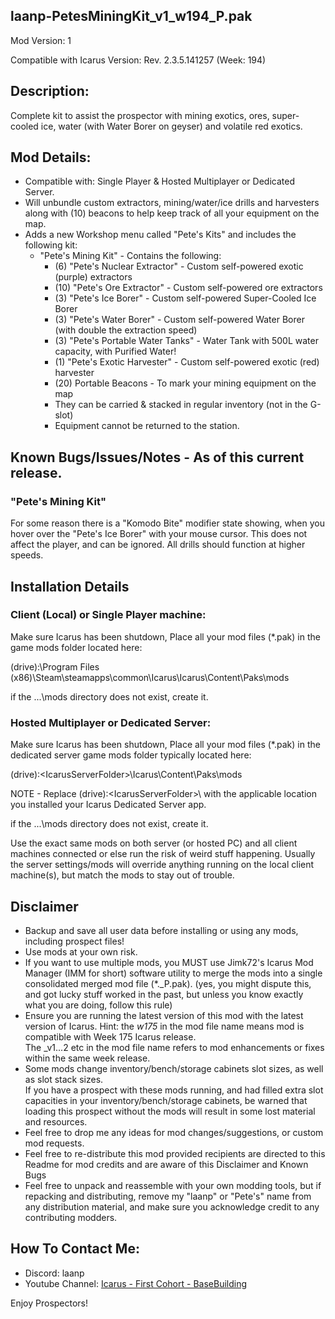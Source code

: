 laanp-PetesMiningKit_v1_w194_P.pak
----------------------------------------------------------------------
Mod Version: 1

Compatible with Icarus Version: Rev. 2.3.5.141257 (Week: 194)

## Description:
Complete kit to assist the prospector with mining exotics, ores, super-cooled ice, water (with Water Borer on geyser) and volatile red exotics.

## Mod Details:
- Compatible with: Single Player & Hosted Multiplayer or Dedicated Server.
- Will unbundle custom extractors, mining/water/ice drills and harvesters along with (10) beacons to help keep track of all your equipment on the map.
- Adds a new Workshop menu called "Pete's Kits" and includes the following kit:
   - "Pete's Mining Kit" - Contains the following:
     - (6) "Pete's Nuclear Extractor" - Custom self-powered exotic (purple) extractors
     - (10) "Pete's Ore Extractor" - Custom self-powered ore extractors
     - (3) "Pete's Ice Borer" - Custom self-powered Super-Cooled Ice Borer
     - (3) "Pete's Water Borer" - Custom self-powered Water Borer (with double the extraction speed)
     - (3) "Pete's Portable Water Tanks" - Water Tank with 500L water capacity, with Purified Water!
     - (1) "Pete's Exotic Harvester" - Custom self-powered exotic (red) harvester
     - (20) Portable Beacons - To mark your mining equipment on the map
     - They can be carried & stacked in regular inventory (not in the G-slot)
     - Equipment cannot be returned to the station.

## Known Bugs/Issues/Notes - As of this current release.
### "Pete's Mining Kit"
For some reason there is a "Komodo Bite" modifier state showing, when you hover over the "Pete's Ice Borer" with your mouse cursor. 
This does not affect the player, and can be ignored.  All drills should function at higher speeds.


## Installation Details

### Client (Local) or Single Player machine:
Make sure Icarus has been shutdown, 
Place all your mod files (*.pak) in the game mods folder located here:

(drive):\Program Files (x86)\Steam\steamapps\common\Icarus\Icarus\Content\Paks\mods

if the ...\mods directory does not exist, create it.

### Hosted Multiplayer or Dedicated Server:
Make sure Icarus has been shutdown, 
Place all your mod files (*.pak) in the dedicated server game mods folder typically located here:

(drive):\<IcarusServerFolder>\Icarus\Content\Paks\mods

NOTE - Replace (drive):\<IcarusServerFolder>\ with the applicable location you installed your Icarus Dedicated Server app.

if the ...\mods directory does not exist, create it.

Use the exact same mods on both server (or hosted PC) and all client machines connected or else run the risk of weird stuff happening.
Usually the server settings/mods will override anything running on the local client machine(s), but match the mods to stay out of trouble.


## Disclaimer
- Backup and save all user data before installing or using any mods, including prospect files!
- Use mods at your own risk.
- If you want to use multiple mods, you MUST use Jimk72's Icarus Mod Manager (IMM for short) software utility to merge the mods into a single consolidated merged mod file (*._P.pak).
  (yes, you might dispute this, and got lucky stuff worked in the past, but unless you know exactly what you are doing, follow this rule)  
- Ensure you are running the latest version of this mod with the latest version of Icarus.  Hint: the _w175_ in the mod file name means mod is compatible with Week 175 Icarus release.  
  The _v1...2 etc in the mod file name refers to mod enhancements or fixes within the same week release. 
- Some mods change inventory/bench/storage cabinets slot sizes, as well as slot stack sizes.  
  If you have a prospect with these mods running, and had filled extra slot capacities in your inventory/bench/storage cabinets, be warned that loading this prospect without the mods will result in some lost material and resources. 
- Feel free to drop me any ideas for mod changes/suggestions, or custom mod requests.
- Feel free to re-distribute this mod provided recipients are directed to this Readme for mod credits and are aware of this Disclaimer and Known Bugs
- Feel free to unpack and reassemble with your own modding tools, but if repacking and distributing, remove my "laanp" or "Pete's" name from any distribution material,
   and make sure you acknowledge credit to any contributing modders.

## How To Contact Me:

- Discord: laanp
- Youtube Channel: [Icarus - First Cohort - BaseBuilding](https://www.youtube.com/channel/UCQWq0BjD4mnUkAZgRwwigNQ) 

Enjoy Prospectors!











































